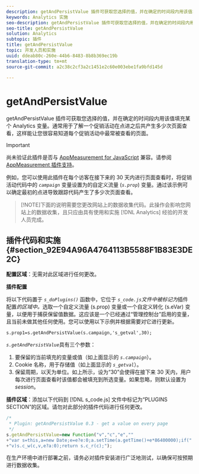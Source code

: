 ```yaml
---
description: getAndPersistValue 插件可获取您选择的值，并在确定的时间段内用该值填充某个 Analytics 变量。通常用于了解一个促销活动在点进之后共产生多少次页面查看，这样能让您很容易知道每个促销活动中最常被查看的页面。
keywords: Analytics 实施
seo-description: getAndPersistValue 插件可获取您选择的值，并在确定的时间段内用该值填充某个 Analytics 变量。通常用于了解一个促销活动在点进之后共产生多少次页面查看，这样能让您很容易知道每个促销活动中最常被查看的页面。
seo-title: getAndPersistValue
solution: Analytics
subtopic: 插件
title: getAndPersistValue
topic: 开发人员和实施
uuid: ddeab80c-260e-44b6-8483-8b8b369ec19b
translation-type: tm+mt
source-git-commit: a2c38c2cf3a2c1451e2c60e003ebe1fa9bfd145d

---
```



# getAndPersistValue

getAndPersistValue 插件可获取您选择的值，并在确定的时间段内用该值填充某个 Analytics 变量。通常用于了解一个促销活动在点进之后共产生多少次页面查看，这样能让您很容易知道每个促销活动中最常被查看的页面。

>[!IMPORTANT]
>
>尚未验证此插件是否与 [AppMeasurement for JavaScript](../../../implement/js-implementation/c-appmeasurement-js/appmeasure-mjs.md#concept_F3957D7093A94216BD79F35CFC1557E8) 兼容。请参阅 [AppMeasurement 插件支持](../../../implement/js-implementation/c-appmeasurement-js/plugins-support.md#concept_E31A189BC8A547738666EB5E00D2252A)。

例如，您可以使用此插件在每个访客在接下来的 30 天内进行页面查看时，将促销活动代码中的 *`campaign`* 变量设置为的自定义流量 (*`s.prop`*) 变量。通过该示例可以确定最初的点进导致跟踪代码产生了多少次页面查看。

> [!NOTE]下面的说明需要您更改网站上的数据收集代码。此操作会影响您网站上的数据收集，且只应由具有使用和实施 [!DNL Analytics] 经验的开发人员完成。

## 插件代码和实施 {#section_92E94A96A4764113B5588F1B83E3DE2C}

**配置区域**：无需对此区域进行任何更改。

**插件配置**

将以下代码置于 *`s_doPlugins()`* 函数中，它位于 *`s_code.js`文件中被标记为*&#x200B;插件配置&#x200B;*的区域中。*&#x200B;选取一个自定义流量 (s.prop) 变量或一个自定义转化 (s.eVar) 变量，以便用于捕获保留值数据。这应该是一个已经通过“管理控制台”启用的变量，且当前未做其他任何使用。您可以使用以下示例并根据需要对它进行更新。

`s.prop1=s.getAndPersistValue(s.campaign,'s_getval',30);`

*`s.getAndPersistValue`*&#x200B;具有三个参数：

1. 要保留的当前填充的变量或值（如上面显示的 *`s.campaign`*）。
1. Cookie 名称，用于存储值（如上面显示的 *`s_getval`*）。
1. 保留周期，以天为单位。如上所示，设为“30”会使得在接下来 30 天内，用户每次进行页面查看时该值都会被填充到所选变量。如果忽略，则默认设置为 *session*。

**插件区域**：添加以下代码到 [!DNL s_code.js] 文件中标记为“PLUGINS SECTION”的区域。请勿对此部分的插件代码进行任何更改。

```js
/* 
 * Plugin: getAndPersistValue 0.3 - get a value on every page 
 */ 
s.getAndPersistValue=new Function("v","c","e","" 
+"var s=this,a=new Date;e=e?e:0;a.setTime(a.getTime()+e*86400000);if(" 
+"v)s.c_w(c,v,e?a:0);return s.c_r(c);");
```

在生产环境中进行部署之前，请务必对插件安装进行广泛地测试，以确保可按预期进行数据收集。
